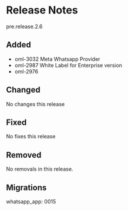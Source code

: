 # Release Notes
pre.release.2.6

## Added
- oml-3032 Meta Whatsapp Provider
- oml-2987 White Label for Enterprise version
- oml-2976 

## Changed

No changes this release

## Fixed

No fixes this release

## Removed

No removals in this release.

## Migrations

whatsapp_app: 0015
